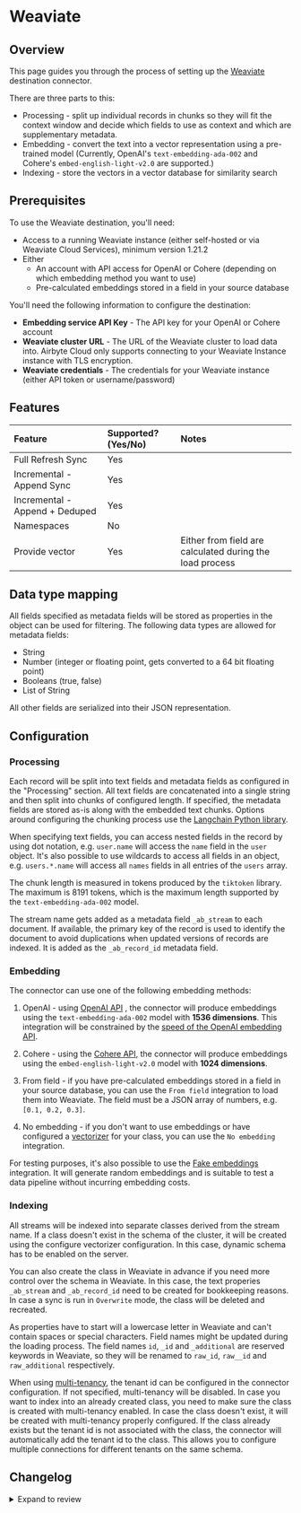 # Weaviate

## Overview

This page guides you through the process of setting up the [Weaviate](https://weaviate.io/) destination connector.

There are three parts to this:

- Processing - split up individual records in chunks so they will fit the context window and decide which fields to use as context and which are supplementary metadata.
- Embedding - convert the text into a vector representation using a pre-trained model (Currently, OpenAI's `text-embedding-ada-002` and Cohere's `embed-english-light-v2.0` are supported.)
- Indexing - store the vectors in a vector database for similarity search

## Prerequisites

To use the Weaviate destination, you'll need:

- Access to a running Weaviate instance (either self-hosted or via Weaviate Cloud Services), minimum version 1.21.2
- Either
  - An account with API access for OpenAI or Cohere (depending on which embedding method you want to use)
  - Pre-calculated embeddings stored in a field in your source database

You'll need the following information to configure the destination:

- **Embedding service API Key** - The API key for your OpenAI or Cohere account
- **Weaviate cluster URL** - The URL of the Weaviate cluster to load data into. Airbyte Cloud only supports connecting to your Weaviate Instance instance with TLS encryption.
- **Weaviate credentials** - The credentials for your Weaviate instance (either API token or username/password)

## Features

| Feature                        | Supported?\(Yes/No\) | Notes                                                    |
| :----------------------------- | :------------------- | :------------------------------------------------------- |
| Full Refresh Sync              | Yes                  |                                                          |
| Incremental - Append Sync      | Yes                  |                                                          |
| Incremental - Append + Deduped | Yes                  |                                                          |
| Namespaces                     | No                   |                                                          |
| Provide vector                 | Yes                  | Either from field are calculated during the load process |

## Data type mapping

All fields specified as metadata fields will be stored as properties in the object can be used for filtering. The following data types are allowed for metadata fields:

- String
- Number (integer or floating point, gets converted to a 64 bit floating point)
- Booleans (true, false)
- List of String

All other fields are serialized into their JSON representation.

## Configuration

### Processing

Each record will be split into text fields and metadata fields as configured in the "Processing" section. All text fields are concatenated into a single string and then split into chunks of configured length. If specified, the metadata fields are stored as-is along with the embedded text chunks. Options around configuring the chunking process use the [Langchain Python library](https://python.langchain.com/docs/get_started/introduction).

When specifying text fields, you can access nested fields in the record by using dot notation, e.g. `user.name` will access the `name` field in the `user` object. It's also possible to use wildcards to access all fields in an object, e.g. `users.*.name` will access all `names` fields in all entries of the `users` array.

The chunk length is measured in tokens produced by the `tiktoken` library. The maximum is 8191 tokens, which is the maximum length supported by the `text-embedding-ada-002` model.

The stream name gets added as a metadata field `_ab_stream` to each document. If available, the primary key of the record is used to identify the document to avoid duplications when updated versions of records are indexed. It is added as the `_ab_record_id` metadata field.

### Embedding

The connector can use one of the following embedding methods:

1. OpenAI - using [OpenAI API](https://beta.openai.com/docs/api-reference/text-embedding) , the connector will produce embeddings using the `text-embedding-ada-002` model with **1536 dimensions**. This integration will be constrained by the [speed of the OpenAI embedding API](https://platform.openai.com/docs/guides/rate-limits/overview).

2. Cohere - using the [Cohere API](https://docs.cohere.com/reference/embed), the connector will produce embeddings using the `embed-english-light-v2.0` model with **1024 dimensions**.

3. From field - if you have pre-calculated embeddings stored in a field in your source database, you can use the `From field` integration to load them into Weaviate. The field must be a JSON array of numbers, e.g. `[0.1, 0.2, 0.3]`.

4. No embedding - if you don't want to use embeddings or have configured a [vectorizer](https://weaviate.io/developers/weaviate/modules/retriever-vectorizer-modules) for your class, you can use the `No embedding` integration.

For testing purposes, it's also possible to use the [Fake embeddings](https://python.langchain.com/docs/modules/data_connection/text_embedding/integrations/fake) integration. It will generate random embeddings and is suitable to test a data pipeline without incurring embedding costs.

### Indexing

All streams will be indexed into separate classes derived from the stream name.
If a class doesn't exist in the schema of the cluster, it will be created using the configure vectorizer configuration. In this case, dynamic schema has to be enabled on the server.

You can also create the class in Weaviate in advance if you need more control over the schema in Weaviate. In this case, the text properies `_ab_stream` and `_ab_record_id` need to be created for bookkeeping reasons. In case a sync is run in `Overwrite` mode, the class will be deleted and recreated.

As properties have to start will a lowercase letter in Weaviate and can't contain spaces or special characters. Field names might be updated during the loading process. The field names `id`, `_id` and `_additional` are reserved keywords in Weaviate, so they will be renamed to `raw_id`, `raw__id` and `raw_additional` respectively.

When using [multi-tenancy](https://weaviate.io/developers/weaviate/manage-data/multi-tenancy), the tenant id can be configured in the connector configuration. If not specified, multi-tenancy will be disabled. In case you want to index into an already created class, you need to make sure the class is created with multi-tenancy enabled. In case the class doesn't exist, it will be created with multi-tenancy properly configured. If the class already exists but the tenant id is not associated with the class, the connector will automatically add the tenant id to the class. This allows you to configure multiple connections for different tenants on the same schema.

## Changelog

<details>
  <summary>Expand to review</summary>

| Version | Date       | Pull Request                                               | Subject                                                                                                                                      |
|:--------| :--------- | :--------------------------------------------------------- | :------------------------------------------------------------------------------------------------------------------------------------------- |
| 0.2.60 | 2025-09-02 | [61103](https://github.com/airbytehq/airbyte/pull/61103) | Update dependencies |
| 0.2.59 | 2025-05-17 | [57180](https://github.com/airbytehq/airbyte/pull/57180) | Update dependencies |
| 0.2.58 | 2025-03-29 | [56089](https://github.com/airbytehq/airbyte/pull/56089) | Update dependencies |
| 0.2.57 | 2025-03-08 | [55424](https://github.com/airbytehq/airbyte/pull/55424) | Update dependencies |
| 0.2.56 | 2025-03-01 | [54880](https://github.com/airbytehq/airbyte/pull/54880) | Update dependencies |
| 0.2.55 | 2025-02-22 | [54278](https://github.com/airbytehq/airbyte/pull/54278) | Update dependencies |
| 0.2.54 | 2025-02-15 | [53894](https://github.com/airbytehq/airbyte/pull/53894) | Update dependencies |
| 0.2.53 | 2025-02-08 | [53424](https://github.com/airbytehq/airbyte/pull/53424) | Update dependencies |
| 0.2.52 | 2025-02-01 | [52944](https://github.com/airbytehq/airbyte/pull/52944) | Update dependencies |
| 0.2.51 | 2025-01-25 | [52211](https://github.com/airbytehq/airbyte/pull/52211) | Update dependencies |
| 0.2.50 | 2025-01-18 | [51759](https://github.com/airbytehq/airbyte/pull/51759) | Update dependencies |
| 0.2.49 | 2025-01-11 | [51259](https://github.com/airbytehq/airbyte/pull/51259) | Update dependencies |
| 0.2.48 | 2025-01-04 | [50908](https://github.com/airbytehq/airbyte/pull/50908) | Update dependencies |
| 0.2.47 | 2024-12-28 | [50444](https://github.com/airbytehq/airbyte/pull/50444) | Update dependencies |
| 0.2.46 | 2024-12-21 | [50182](https://github.com/airbytehq/airbyte/pull/50182) | Update dependencies |
| 0.2.45 | 2024-12-14 | [49317](https://github.com/airbytehq/airbyte/pull/49317) | Update dependencies |
| 0.2.44 | 2024-11-25 | [48640](https://github.com/airbytehq/airbyte/pull/48640) | Update dependencies |
| 0.2.43 | 2024-11-04 | [48244](https://github.com/airbytehq/airbyte/pull/48244) | Update dependencies |
| 0.2.42 | 2024-10-29 | [47063](https://github.com/airbytehq/airbyte/pull/47063) | Update dependencies |
| 0.2.41 | 2024-10-12 | [46848](https://github.com/airbytehq/airbyte/pull/46848) | Update dependencies |
| 0.2.40 | 2024-10-05 | [46465](https://github.com/airbytehq/airbyte/pull/46465) | Update dependencies |
| 0.2.39 | 2024-09-28 | [46189](https://github.com/airbytehq/airbyte/pull/46189) | Update dependencies |
| 0.2.38 | 2024-09-21 | [45822](https://github.com/airbytehq/airbyte/pull/45822) | Update dependencies |
| 0.2.37 | 2024-09-14 | [45560](https://github.com/airbytehq/airbyte/pull/45560) | Update dependencies |
| 0.2.36 | 2024-09-07 | [45216](https://github.com/airbytehq/airbyte/pull/45216) | Update dependencies |
| 0.2.35 | 2024-08-31 | [44964](https://github.com/airbytehq/airbyte/pull/44964) | Update dependencies |
| 0.2.34 | 2024-08-24 | [44668](https://github.com/airbytehq/airbyte/pull/44668) | Update dependencies |
| 0.2.33 | 2024-08-22 | [44530](https://github.com/airbytehq/airbyte/pull/44530) | Update test dependencies |
| 0.2.32 | 2024-08-17 | [44216](https://github.com/airbytehq/airbyte/pull/44216) | Update dependencies |
| 0.2.31 | 2024-08-12 | [43906](https://github.com/airbytehq/airbyte/pull/43906) | Update dependencies |
| 0.2.30 | 2024-08-10 | [43599](https://github.com/airbytehq/airbyte/pull/43599) | Update dependencies |
| 0.2.29 | 2024-08-03 | [43084](https://github.com/airbytehq/airbyte/pull/43084) | Update dependencies |
| 0.2.28 | 2024-07-27 | [42629](https://github.com/airbytehq/airbyte/pull/42629) | Update dependencies |
| 0.2.27 | 2024-07-20 | [42283](https://github.com/airbytehq/airbyte/pull/42283) | Update dependencies |
| 0.2.26 | 2024-07-13 | [41935](https://github.com/airbytehq/airbyte/pull/41935) | Update dependencies |
| 0.2.25 | 2024-07-10 | [41504](https://github.com/airbytehq/airbyte/pull/41504) | Update dependencies |
| 0.2.24 | 2024-07-09 | [41222](https://github.com/airbytehq/airbyte/pull/41222) | Update dependencies |
| 0.2.23 | 2024-07-06 | [40943](https://github.com/airbytehq/airbyte/pull/40943) | Update dependencies |
| 0.2.22 | 2024-06-29 | [40633](https://github.com/airbytehq/airbyte/pull/40633) | Update dependencies |
| 0.2.21 | 2024-06-25 | [40274](https://github.com/airbytehq/airbyte/pull/40274) | Update dependencies |
| 0.2.20 | 2024-06-22 | [40109](https://github.com/airbytehq/airbyte/pull/40109) | Update dependencies |
| 0.2.19 | 2024-06-06 | [39212](https://github.com/airbytehq/airbyte/pull/39212) | [autopull] Upgrade base image to v1.2.2 |
| 0.2.18 | 2024-05-15 | [38272](https://github.com/airbytehq/airbyte/pull/38272) | Replace AirbyteLogger with logging.Logger |
| 0.2.17  | 2024-04-15 | [#37333](https://github.com/airbytehq/airbyte/pull/37333)  | Update CDK & pytest version to fix security vulnerabilities.                                                                                 |
| 0.2.16  | 2024-03-22 | [#35911](https://github.com/airbytehq/airbyte/pull/35911)  | Fix tests and move to Poetry                                                                                                                 |
| 0.2.15  | 2023-01-25 | [#34529](https://github.com/airbytehq/airbyte/pull/34529)  | Fix tests                                                                                                                                    |
| 0.2.14  | 2023-01-15 | [#34229](https://github.com/airbytehq/airbyte/pull/34229)  | Allow configuring tenant id                                                                                                                  |
| 0.2.13  | 2023-12-11 | [#33303](https://github.com/airbytehq/airbyte/pull/33303)  | Fix bug with embedding special tokens                                                                                                        |
| 0.2.12  | 2023-12-07 | [#33218](https://github.com/airbytehq/airbyte/pull/33218)  | Normalize metadata field names                                                                                                               |
| 0.2.11  | 2023-12-01 | [#32697](https://github.com/airbytehq/airbyte/pull/32697)  | Allow omitting raw text                                                                                                                      |
| 0.2.10  | 2023-11-16 | [#32608](https://github.com/airbytehq/airbyte/pull/32608)  | Support deleting records for CDC sources                                                                                                     |
| 0.2.9   | 2023-11-13 | [#32357](https://github.com/airbytehq/airbyte/pull/32357)  | Improve spec schema                                                                                                                          |
| 0.2.8   | 2023-11-03 | [#32134](https://github.com/airbytehq/airbyte/pull/32134)  | Improve test coverage                                                                                                                        |
| 0.2.7   | 2023-11-03 | [#32134](https://github.com/airbytehq/airbyte/pull/32134)  | Upgrade weaviate client library                                                                                                              |
| 0.2.6   | 2023-11-01 | [#32038](https://github.com/airbytehq/airbyte/pull/32038)  | Retry failed object loads                                                                                                                    |
| 0.2.5   | 2023-10-24 | [#31953](https://github.com/airbytehq/airbyte/pull/31953)  | Fix memory leak                                                                                                                              |
| 0.2.4   | 2023-10-23 | [#31563](https://github.com/airbytehq/airbyte/pull/31563)  | Add field mapping option, improve append+dedupe sync performance and remove unnecessary retry logic                                          |
| 0.2.3   | 2023-10-19 | [#31599](https://github.com/airbytehq/airbyte/pull/31599)  | Base image migration: remove Dockerfile and use the python-connector-base image                                                              |
| 0.2.2   | 2023-10-15 | [#31329](https://github.com/airbytehq/airbyte/pull/31329)  | Add OpenAI-compatible embedder option                                                                                                        |
| 0.2.1   | 2023-10-04 | [#31075](https://github.com/airbytehq/airbyte/pull/31075)  | Fix OpenAI embedder batch size and conflict field name handling                                                                              |
| 0.2.0   | 2023-09-22 | [#30151](https://github.com/airbytehq/airbyte/pull/30151)  | Add embedding capabilities, overwrite and dedup support and API key auth mode, make certified. 🚨 Breaking changes - check migrations guide. |
| 0.1.1   | 2022-02-08 | [\#22527](https://github.com/airbytehq/airbyte/pull/22527) | Multiple bug fixes: Support String based IDs, arrays of uknown type and additionalProperties of type object and array of objects             |
| 0.1.0   | 2022-12-06 | [\#20094](https://github.com/airbytehq/airbyte/pull/20094) | Add Weaviate destination                                                                                                                     |

</details>
